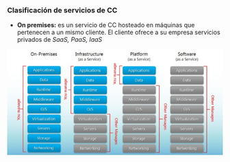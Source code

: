 ### Clasificación de servicios de CC

* **On premises:** es un servicio de CC hosteado en máquinas que pertenecen a un mismo cliente. El cliente ofrece a su empresa servicios privados de _SaaS, PaaS, IaaS_

![CC clasificación](images/saas-vs-paas-vs-iaas-breakdown.jpg)

